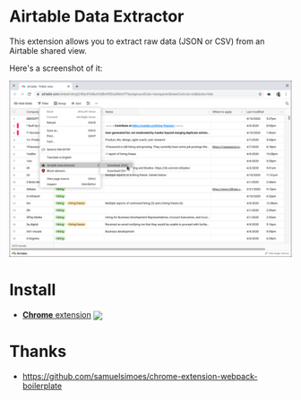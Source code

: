 # Airtable Data Extractor

[link-cws]: https://chrome.google.com/webstore/detail/airtable-data-extractor/hecfmeibolfopfblloblipiebnofllac "Version published on Chrome Web Store"

This extension allows you to extract raw data (JSON or CSV) from an Airtable shared view.

Here's a screenshot of it:

![Download JSON/CSV in Airtable shared view context menu](./assets/screenshot.png)

# Install

- [**Chrome** extension][link-cws] [<img valign="middle" src="https://img.shields.io/chrome-web-store/v/hecfmeibolfopfblloblipiebnofllac.svg?label=%20">][link-cws]

# Thanks

- https://github.com/samuelsimoes/chrome-extension-webpack-boilerplate
